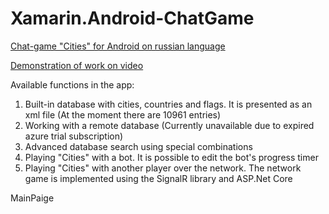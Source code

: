 # Xamarin.Android-ChatGame
<u>Chat-game "Cities" for Android on russian language</u>

<u><a href="https://youtu.be/i69sXFoKer8" target="_blank">Demonstration of work on video</a></u>

Available functions in the app:
 1) Built-in database with cities, countries and flags. It is presented as an xml file (At the moment there are 10961 entries)
 2) Working with a remote database (Currently unavailable due to expired azure trial subscription)
 3) Advanced database search using special combinations
 4) Playing "Cities" with a bot. It is possible to edit the bot's progress timer
 5) Playing "Сities" with another player over the network. The network game is implemented using the SignalR library and ASP.Net Core                  

 

MainPaige 

